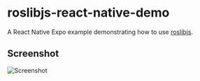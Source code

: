 # roslibjs-react-native-demo

A React Native Expo example demonstrating how to use [roslibjs](https://wiki.ros.org/roslibjs).

## Screenshot

![Screenshot](https://github.com/HackingGate/roslibjs-react-native-demo/raw/main/Screenshot.png)

